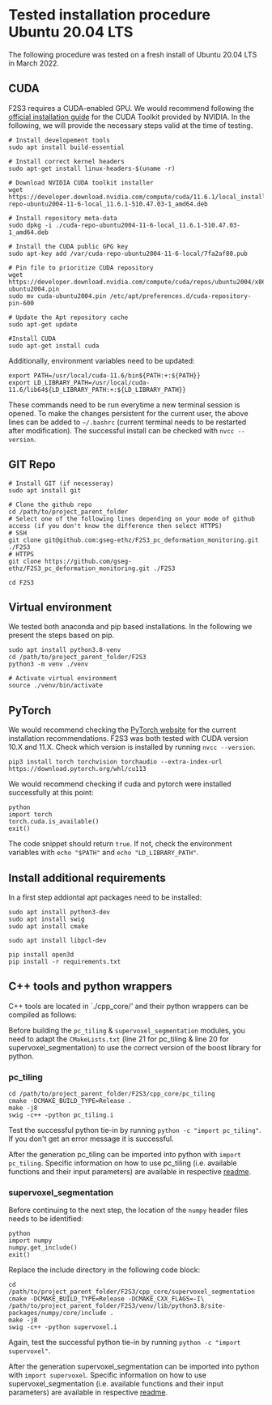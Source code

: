 # Tested installation procedure Ubuntu 20.04 LTS
The following procedure was tested on a fresh install of Ubuntu 20.04 LTS in March 2022.

## CUDA
F2S3 requires a CUDA-enabled GPU. We would recommend following the [official installation guide](https://docs.nvidia.com/cuda/cuda-installation-guide-linux/index.html) for the CUDA Toolkit provided by NVIDIA. In the following, we will provide the necessary steps valid at the time of testing.

```shell
# Install developement tools
sudo apt install build-essential

# Install correct kernel headers
sudo apt-get install linux-headers-$(uname -r)

# Download NVIDIA CUDA toolkit installer
wget https://developer.download.nvidia.com/compute/cuda/11.6.1/local_installers/cuda-repo-ubuntu2004-11-6-local_11.6.1-510.47.03-1_amd64.deb

# Install repository meta-data
sudo dpkg -i ./cuda-repo-ubuntu2004-11-6-local_11.6.1-510.47.03-1_amd64.deb

# Install the CUDA public GPG key
sudo apt-key add /var/cuda-repo-ubuntu2004-11-6-local/7fa2af80.pub

# Pin file to prioritize CUDA repository
wget https://developer.download.nvidia.com/compute/cuda/repos/ubuntu2004/x86_64/cuda-ubuntu2004.pin
sudo mv cuda-ubuntu2004.pin /etc/apt/preferences.d/cuda-repository-pin-600

# Update the Apt repository cache
sudo apt-get update

#Install CUDA
sudo apt-get install cuda
```

Additionally, environment variables need to be updated:
```shell
export PATH=/usr/local/cuda-11.6/bin${PATH:+:${PATH}}
export LD_LIBRARY_PATH=/usr/local/cuda-11.6/lib64${LD_LIBRARY_PATH:+:${LD_LIBRARY_PATH}}
```

These commands need to be run everytime a new terminal session is opened. To make the changes persistent for the current user, the above lines can be added to `~/.bashrc` (current terminal needs to be restarted after modification). The successful install can be checked with `nvcc --version`.

## GIT Repo

```shell
# Install GIT (if necesseray)
sudo apt install git

# Clone the github repo
cd /path/to/project_parent_folder
# Select one of the following lines depending on your mode of github access (if you don't know the difference then select HTTPS)
# SSH
git clone git@github.com:gseg-ethz/F2S3_pc_deformation_monitoring.git ./F2S3
# HTTPS
git clone https://github.com/gseg-ethz/F2S3_pc_deformation_monitoring.git ./F2S3

cd F2S3
```

## Virtual environment
We tested both anaconda and pip based installations. In the following we present the steps based on pip.

```shell
sudo apt install python3.8-venv
cd /path/to/project_parent_folder/F2S3
python3 -m venv ./venv

# Activate virtual environment
source ./venv/bin/activate
```

## PyTorch
We would recommend checking the [PyTorch website](https://pytorch.org/get-started/locally/) for the current installation recommendations. F2S3 was both tested with CUDA version 10.X and 11.X. Check which version is installed by running `nvcc --version`.  

```shell
pip3 install torch torchvision torchaudio --extra-index-url https://download.pytorch.org/whl/cu113
```

We would recommend checking if cuda and pytorch were installed successfully at this point:
```shell
python
import torch
torch.cuda.is_available()
exit()
```
The code snippet should return `true`. If not, check the environment variables with `echo "$PATH"` and `echo "LD_LIBRARY_PATH"`.

## Install additional requirements

In a first step addiontal apt packages need to be installed:
```shell
sudo apt install python3-dev
sudo apt install swig
sudo apt install cmake

sudo apt install libpcl-dev
```

```shell
pip install open3d
pip install -r requirements.txt
```

## C++ tools and python wrappers

C++ tools are located in `./cpp_core/' and their python wrappers can be compiled as follows:

Before building the `pc_tiling` & `supervoxel_segmentation` modules, you need to adapt the `CMakeLists.txt` (line 21 for pc_tiling  & line 20 for supervoxel_segmentation) to use the correct version of the boost library for python.

### pc_tiling

```shell
cd /path/to/project_parent_folder/F2S3/cpp_core/pc_tiling
cmake -DCMAKE_BUILD_TYPE=Release .
make -j8
swig -c++ -python pc_tiling.i
```

Test the successful python tie-in by running `python -c "import pc_tiling"`. If you don't get an error message it is successful.

After the generation pc_tiling can be imported into python with `import pc_tiling`. Specific information on how to use pc_tiling (i.e. available functions and their input parameters) are available in respective [readme](../cpp_core/pc_tiling/).


### supervoxel_segmentation
Before continuing to the next step, the location of the `numpy` header files needs to be identified:
```shell
python
import numpy
numpy.get_include()
exit()
```

Replace the include directory in the following code block: 
```shell
cd /path/to/project_parent_folder/F2S3/cpp_core/supervoxel_segmentation
cmake -DCMAKE_BUILD_TYPE=Release -DCMAKE_CXX_FLAGS=-I\ /path/to/project_parent_folder/F2S3/venv/lib/python3.8/site-packages/numpy/core/include .
make -j8
swig -c++ -python supervoxel.i
```

Again, test the successful python tie-in by running `python -c "import supervoxel"`.

After the generation supervoxel_segmentation can be imported into python with `import supervoxel`. Specific information on how to use supervoxel_segmentation (i.e. available functions and their input parameters) are available in respective [readme](../cpp_core/supervoxel_segmentation/).

